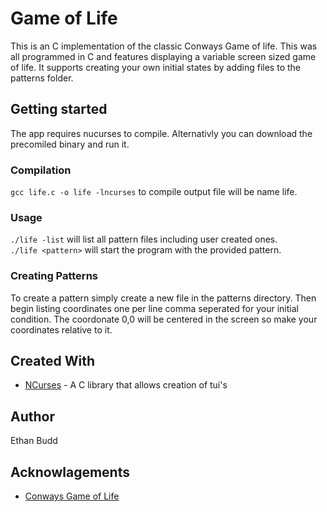 # Game of Life

This is an C implementation of the classic Conways Game of life. This was all programmed in C and features displaying a variable screen sized game of life. It supports creating your own initial states by adding files to the patterns folder. 

## Getting started

The app requires nucurses to compile. Alternativly you can download the precomiled binary and run it.

### Compilation
`gcc life.c -o life -lncurses` to compile output file will be name life.

### Usage
`./life -list` will list all pattern files including user created ones.  
`./life <pattern>` will start the program with the provided pattern.  

### Creating Patterns
To create a pattern simply create a new file in the patterns directory. Then begin listing coordinates one per line comma seperated for your initial condition. The coordonate 0,0 will be centered in the screen so make your coordinates relative to it.

## Created With
* [NCurses](https://invisible-island.net/ncurses/announce.html#h2-overview) - A C library that allows creation of tui's

## Author
Ethan Budd

## Acknowlagements
* [Conways Game of Life](https://en.wikipedia.org/wiki/Conway%27s_Game_of_Life)

